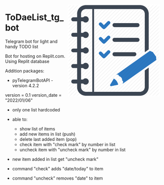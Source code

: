 <p align="center">
  <img src="./list-icon-1423.png" alt="minilogo" width="300" align="right">
</p>

# ToDaeList_tg_bot
Telegram bot for light and handy TODO list

Bot for hosting on Replit.com.
Using Replit database

Addition packages:
- pyTelegramBotAPI -version 4.2.2



version = 0.1
version_date = "2022/01/06"
 - only one list hardcoded 
 - able to:
 	 - show list of items
 	 - add new items in list (push)
	 - delete last added item (pop)
 	 - check item with "check mark" by number in list
	 -  uncheck item with "uncheck mark" by number in list

 - new item added in list get "uncheck mark"
 - command "check" adds "date/today" to item 
 - command "uncheck" removes "date" to item 

